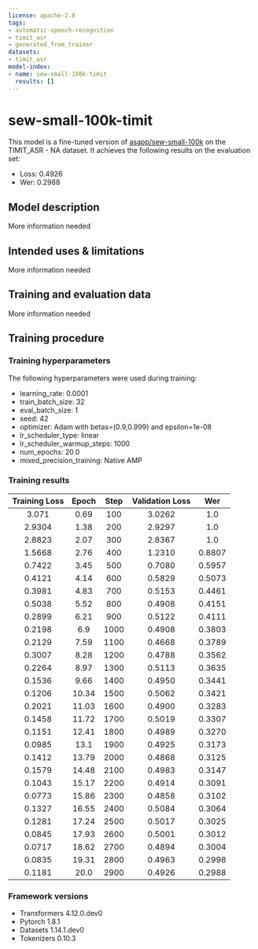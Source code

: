 ```yaml
---
license: apache-2.0
tags:
- automatic-speech-recognition
- timit_asr
- generated_from_trainer
datasets:
- timit_asr
model-index:
- name: sew-small-100k-timit
  results: []
---
```


<!-- This model card has been generated automatically according to the information the Trainer had access to. You
should probably proofread and complete it, then remove this comment. -->

# sew-small-100k-timit

This model is a fine-tuned version of [asapp/sew-small-100k](https://huggingface.co/asapp/sew-small-100k) on the TIMIT_ASR - NA dataset.
It achieves the following results on the evaluation set:
- Loss: 0.4926
- Wer: 0.2988

## Model description

More information needed

## Intended uses & limitations

More information needed

## Training and evaluation data

More information needed

## Training procedure

### Training hyperparameters

The following hyperparameters were used during training:
- learning_rate: 0.0001
- train_batch_size: 32
- eval_batch_size: 1
- seed: 42
- optimizer: Adam with betas=(0.9,0.999) and epsilon=1e-08
- lr_scheduler_type: linear
- lr_scheduler_warmup_steps: 1000
- num_epochs: 20.0
- mixed_precision_training: Native AMP

### Training results

| Training Loss | Epoch | Step | Validation Loss | Wer    |
|:-------------:|:-----:|:----:|:---------------:|:------:|
| 3.071         | 0.69  | 100  | 3.0262          | 1.0    |
| 2.9304        | 1.38  | 200  | 2.9297          | 1.0    |
| 2.8823        | 2.07  | 300  | 2.8367          | 1.0    |
| 1.5668        | 2.76  | 400  | 1.2310          | 0.8807 |
| 0.7422        | 3.45  | 500  | 0.7080          | 0.5957 |
| 0.4121        | 4.14  | 600  | 0.5829          | 0.5073 |
| 0.3981        | 4.83  | 700  | 0.5153          | 0.4461 |
| 0.5038        | 5.52  | 800  | 0.4908          | 0.4151 |
| 0.2899        | 6.21  | 900  | 0.5122          | 0.4111 |
| 0.2198        | 6.9   | 1000 | 0.4908          | 0.3803 |
| 0.2129        | 7.59  | 1100 | 0.4668          | 0.3789 |
| 0.3007        | 8.28  | 1200 | 0.4788          | 0.3562 |
| 0.2264        | 8.97  | 1300 | 0.5113          | 0.3635 |
| 0.1536        | 9.66  | 1400 | 0.4950          | 0.3441 |
| 0.1206        | 10.34 | 1500 | 0.5062          | 0.3421 |
| 0.2021        | 11.03 | 1600 | 0.4900          | 0.3283 |
| 0.1458        | 11.72 | 1700 | 0.5019          | 0.3307 |
| 0.1151        | 12.41 | 1800 | 0.4989          | 0.3270 |
| 0.0985        | 13.1  | 1900 | 0.4925          | 0.3173 |
| 0.1412        | 13.79 | 2000 | 0.4868          | 0.3125 |
| 0.1579        | 14.48 | 2100 | 0.4983          | 0.3147 |
| 0.1043        | 15.17 | 2200 | 0.4914          | 0.3091 |
| 0.0773        | 15.86 | 2300 | 0.4858          | 0.3102 |
| 0.1327        | 16.55 | 2400 | 0.5084          | 0.3064 |
| 0.1281        | 17.24 | 2500 | 0.5017          | 0.3025 |
| 0.0845        | 17.93 | 2600 | 0.5001          | 0.3012 |
| 0.0717        | 18.62 | 2700 | 0.4894          | 0.3004 |
| 0.0835        | 19.31 | 2800 | 0.4963          | 0.2998 |
| 0.1181        | 20.0  | 2900 | 0.4926          | 0.2988 |


### Framework versions

- Transformers 4.12.0.dev0
- Pytorch 1.8.1
- Datasets 1.14.1.dev0
- Tokenizers 0.10.3
